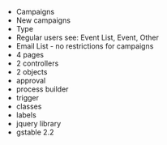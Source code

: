 * Campaigns
* New campaigns
* Type
* Regular users see: Event List, Event, Other
* Email List - no restrictions for campaigns
* 4 pages
* 2 controllers
* 2 objects
* approval
* process builder
* trigger
* classes
* labels
* jquery library
* gstable 2.2

